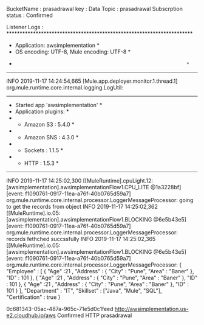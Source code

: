 BucketName :  prasadrawal
		key :  Data
Topic : 	prasadrawal
Subscrption status :  Confirmed 

Listener Logs :  
			**********************************************************************
* Application: awsimplementation                                     *
* OS encoding: UTF-8, Mule encoding: UTF-8                           *
*                                                                    *
**********************************************************************
INFO  2019-11-17 14:24:54,665 [Mule.app.deployer.monitor.1.thread.1] org.mule.runtime.core.internal.logging.LogUtil: 
**********************************************************************
* Started app 'awsimplementation'                                    *
* Application plugins:                                               *
*  - Amazon S3 : 5.4.0                                               *
*  - Amazon SNS : 4.3.0                                              *
*  - Sockets : 1.1.5                                                 *
*  - HTTP : 1.5.3                                                    *
**********************************************************************
INFO  2019-11-17 14:25:02,300 [[MuleRuntime].cpuLight.12: [awsimplementation].awsimplementationFlow1.CPU_LITE @1a3228bf] [event: f1090761-0917-11ea-a76f-40b0765d59a7] org.mule.runtime.core.internal.processor.LoggerMessageProcessor: going to get the records from object 
INFO  2019-11-17 14:25:02,362 [[MuleRuntime].io.05: [awsimplementation].awsimplementationFlow1.BLOCKING @6e5b43e5] [event: f1090761-0917-11ea-a76f-40b0765d59a7] org.mule.runtime.core.internal.processor.LoggerMessageProcessor: records fethched succssfully 
INFO  2019-11-17 14:25:02,365 [[MuleRuntime].io.05: [awsimplementation].awsimplementationFlow1.BLOCKING @6e5b43e5] [event: f1090761-0917-11ea-a76f-40b0765d59a7] org.mule.runtime.core.internal.processor.LoggerMessageProcessor: {
"Employee" : [
                {
               "Age" :21 ,
               "Address" : {
                   "City" : "Pune",
                   "Area" : "Baner"
               },
               "ID" : 101
               },
                {
               "Age" :21 ,
               "Address" : {
                   "City" : "Pune",
                   "Area" : "Baner"
               },
               "ID" : 101
               },
                {
               "Age" :21 ,
               "Address" : {
                   "City" : "Pune",
                   "Area" : "Baner"
               },
               "ID" : 101
               }
            ],
"Department" : "IT",
"Skillset" : ["Java", "Mule", "SQL"],
"Certification" : true
}





   0c681343-05ac-487a-965c-71e5d0c1feed	  http://awsimplementation.us-e2.cloudhub.io/aws	 Confirmed	HTTP	prasadrawal
   
   
